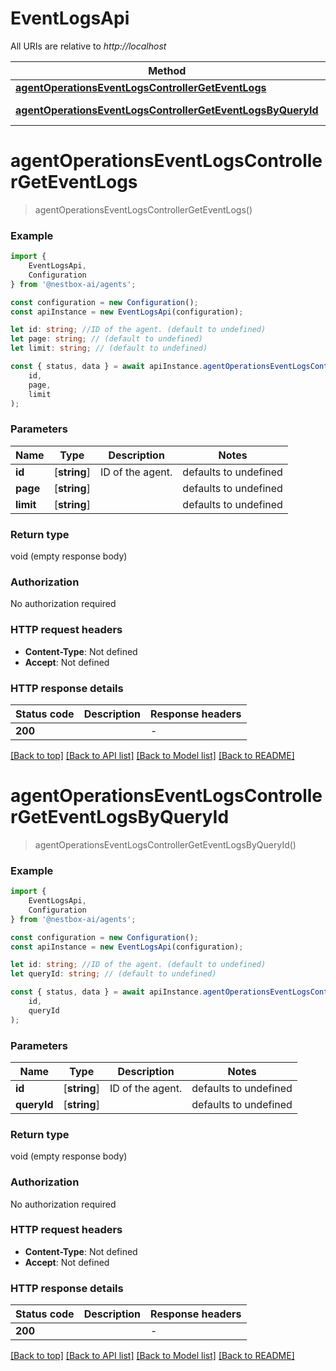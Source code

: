 # EventLogsApi

All URIs are relative to *http://localhost*

|Method | HTTP request | Description|
|------------- | ------------- | -------------|
|[**agentOperationsEventLogsControllerGetEventLogs**](#agentoperationseventlogscontrollergeteventlogs) | **GET** /agents/{id}/events | |
|[**agentOperationsEventLogsControllerGetEventLogsByQueryId**](#agentoperationseventlogscontrollergeteventlogsbyqueryid) | **GET** /agents/{id}/eventsByQueryId | |

# **agentOperationsEventLogsControllerGetEventLogs**
> agentOperationsEventLogsControllerGetEventLogs()


### Example

```typescript
import {
    EventLogsApi,
    Configuration
} from '@nestbox-ai/agents';

const configuration = new Configuration();
const apiInstance = new EventLogsApi(configuration);

let id: string; //ID of the agent. (default to undefined)
let page: string; // (default to undefined)
let limit: string; // (default to undefined)

const { status, data } = await apiInstance.agentOperationsEventLogsControllerGetEventLogs(
    id,
    page,
    limit
);
```

### Parameters

|Name | Type | Description  | Notes|
|------------- | ------------- | ------------- | -------------|
| **id** | [**string**] | ID of the agent. | defaults to undefined|
| **page** | [**string**] |  | defaults to undefined|
| **limit** | [**string**] |  | defaults to undefined|


### Return type

void (empty response body)

### Authorization

No authorization required

### HTTP request headers

 - **Content-Type**: Not defined
 - **Accept**: Not defined


### HTTP response details
| Status code | Description | Response headers |
|-------------|-------------|------------------|
|**200** |  |  -  |

[[Back to top]](#) [[Back to API list]](../README.md#documentation-for-api-endpoints) [[Back to Model list]](../README.md#documentation-for-models) [[Back to README]](../README.md)

# **agentOperationsEventLogsControllerGetEventLogsByQueryId**
> agentOperationsEventLogsControllerGetEventLogsByQueryId()


### Example

```typescript
import {
    EventLogsApi,
    Configuration
} from '@nestbox-ai/agents';

const configuration = new Configuration();
const apiInstance = new EventLogsApi(configuration);

let id: string; //ID of the agent. (default to undefined)
let queryId: string; // (default to undefined)

const { status, data } = await apiInstance.agentOperationsEventLogsControllerGetEventLogsByQueryId(
    id,
    queryId
);
```

### Parameters

|Name | Type | Description  | Notes|
|------------- | ------------- | ------------- | -------------|
| **id** | [**string**] | ID of the agent. | defaults to undefined|
| **queryId** | [**string**] |  | defaults to undefined|


### Return type

void (empty response body)

### Authorization

No authorization required

### HTTP request headers

 - **Content-Type**: Not defined
 - **Accept**: Not defined


### HTTP response details
| Status code | Description | Response headers |
|-------------|-------------|------------------|
|**200** |  |  -  |

[[Back to top]](#) [[Back to API list]](../README.md#documentation-for-api-endpoints) [[Back to Model list]](../README.md#documentation-for-models) [[Back to README]](../README.md)

